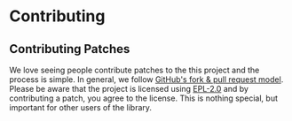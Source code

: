 # Contributing

## Contributing Patches

We love seeing people contribute patches to the this project and the process is simple.
In general, we follow [GitHub's fork & pull request model](https://help.github.com/articles/fork-a-repo/).
Please be aware that the project is licensed using [EPL-2.0](https://www.eclipse.org/legal/epl-2.0/) and by contributing a patch, you agree to the license.
This is nothing special, but important for other users of the library.
